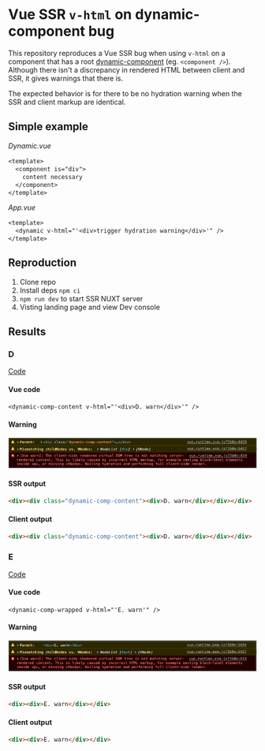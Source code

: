 # Vue SSR `v-html` on dynamic-component bug

This repository reproduces a Vue SSR bug when using `v-html` on a component that has a root [dynamic-component](https://vuejs.org/v2/guide/components.html#Dynamic-Components) (eg. `<component />`). Although there isn't a discrepancy in rendered HTML between client and SSR, it gives warnings that there is.

The expected behavior is for there to be no hydration warning when the SSR and client markup are identical.


## Simple example

_Dynamic.vue_
```vue
<template>
  <component is="div">
    content necessary
  </component>
</template>

```

_App.vue_
```vue
<template>
  <dynamic v-html="'<div>trigger hydration warning</div>'" />
</template>

```


## Reproduction
1. Clone repo
2. Install deps `npm ci`
3. `npm run dev` to start SSR NUXT server
4. Visting landing page and view Dev console

 
## Results

### D
[Code](https://github.com/privatenumber/vue-ssr-vhtml-dyncomp-bug/blob/master/App.js#L44)

#### Vue code
```vue
<dynamic-comp-content v-html="'<div>D. warn</div>'" />
```

#### Warning
<img src=".github/warningD.png">

#### SSR output
```html
<div><div class="dynamic-comp-content"><div>D. warn</div></div></div>
```

#### Client output
```html
<div><div class="dynamic-comp-content"><div>D. warn</div></div></div>
```

### E
[Code](https://github.com/privatenumber/vue-ssr-vhtml-dyncomp-bug/blob/master/App.js#L46)

#### Vue code
```vue
<dynamic-comp-wrapped v-html="'E. warn'" />
```

#### Warning
<img src=".github/warningE.png">

#### SSR output
```html
<div><div>E. warn</div></div>
````

#### Client output
```html
<div><div>E. warn</div></div>
```


